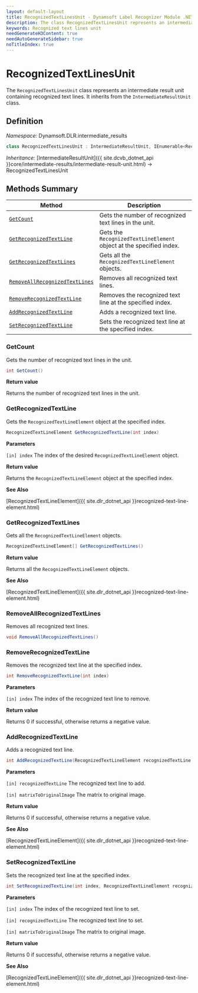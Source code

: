```yaml
---
layout: default-layout
title: RecognizedTextLinesUnit - Dynamsoft Label Recognizer Module .NET Edition API Reference
description: The class RecognizedTextLinesUnit represents an intermediate result unit containing recognized text lines for .NET Edition.
keywords: Recognized text lines unit
needGenerateH3Content: true
needAutoGenerateSidebar: true
noTitleIndex: true
---
```


# RecognizedTextLinesUnit

The `RecognizedTextLinesUnit` class represents an intermediate result unit containing recognized text lines. It inherits from the `IntermediateResultUnit` class.

## Definition

*Namespace:* Dynamsoft.DLR.intermediate_results


```csharp
class RecognizedTextLinesUnit : IntermediateResultUnit, IEnumerable<RecognizedTextLineElement>
```

*Inheritance:* [IntermediateResultUnit]({{ site.dcvb_dotnet_api }}core/intermediate-results/intermediate-result-unit.html) -> RecognizedTextLinesUnit

## Methods Summary

| Method               | Description |
|----------------------|-------------|
| [`GetCount`](#getcount) | Gets the number of recognized text lines in the unit.|
| [`GetRecognizedTextLine`](#getrecognizedtextline) | Gets the `RecognizedTextLineElement` object at the specified index. |
| [`GetRecognizedTextLines`](#getrecognizedtextlines) | Gets all the `RecognizedTextLineElement` objects. |
| [`RemoveAllRecognizedTextLines`](#removeallrecognizedtextlines) | Removes all recognized text lines. |
| [`RemoveRecognizedTextLine`](#removerecognizedtextline) | Removes the recognized text line at the specified index. |
| [`AddRecognizedTextLine`](#addrecognizedtextline) | Adds a recognized text line. |
| [`SetRecognizedTextLine`](#setrecognizedtextline) | Sets the recognized text line at the specified index. |


### GetCount

Gets the number of recognized text lines in the unit.

```csharp
int GetCount()
```

**Return value**

Returns the number of recognized text lines in the unit.

### GetRecognizedTextLine

Gets the `RecognizedTextLineElement` object at the specified index.

```csharp
RecognizedTextLineElement GetRecognizedTextLine(int index)
```

**Parameters**

`[in] index` The index of the desired `RecognizedTextLineElement` object.

**Return value**

Returns the `RecognizedTextLineElement` object at the specified index.

**See Also**

[RecognizedTextLineElement]({{ site.dlr_dotnet_api }}recognized-text-line-element.html)

### GetRecognizedTextLines

Gets all the `RecognizedTextLineElement` objects.

```csharp
RecognizedTextLineElement[] GetRecognizedTextLines()
```

**Return value**

Returns all the `RecognizedTextLineElement` objects.

**See Also**

[RecognizedTextLineElement]({{ site.dlr_dotnet_api }}recognized-text-line-element.html)

### RemoveAllRecognizedTextLines

Removes all recognized text lines.

```csharp
void RemoveAllRecognizedTextLines()
```

### RemoveRecognizedTextLine

Removes the recognized text line at the specified index.

```csharp
int RemoveRecognizedTextLine(int index)
```

**Parameters**

`[in] index` The index of the recognized text line to remove.

**Return value**

Returns 0 if successful, otherwise returns a negative value.

### AddRecognizedTextLine

Adds a recognized text line.

```csharp
int AddRecognizedTextLine(RecognizedTextLineElement recognizedTextLine, double[] matrixToOriginalImage)
```

**Parameters**

`[in] recognizedTextLine` The recognized text line to add.

`[in] matrixToOriginalImage` The matrix to original image.

**Return value**

Returns 0 if successful, otherwise returns a negative value.

**See Also**

[RecognizedTextLineElement]({{ site.dlr_dotnet_api }}recognized-text-line-element.html)

### SetRecognizedTextLine

Sets the recognized text line at the specified index.

```csharp
int SetRecognizedTextLine(int index, RecognizedTextLineElement recognizedTextLine, double[] matrixToOriginalImage)
```

**Parameters**

`[in] index` The index of the recognized text line to set.

`[in] recognizedTextLine` The recognized text line to set.

`[in] matrixToOriginalImage` The matrix to original image.

**Return value**

Returns 0 if successful, otherwise returns a negative value.

**See Also**

[RecognizedTextLineElement]({{ site.dlr_dotnet_api }}recognized-text-line-element.html)
